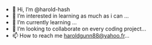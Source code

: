 - 👋 Hi, I’m @harold-hash
- 👀 I’m interested in learning as much as i can ...
- 🌱 I’m currently learning ...
- 💞️ I’m looking to collaborate on every coding project...
- 📫 How to reach me haroldgunn88@yahoo.fr...

<!---
harold-hash/harold-hash is a ✨ special ✨ repository because its `README.md` (this file) appears on your GitHub profile.
You can click the Preview link to take a look at your changes.
--->
